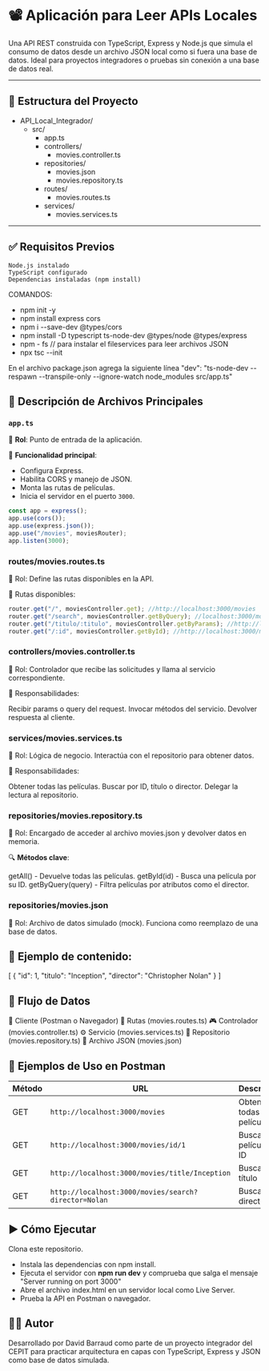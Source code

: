 # 📽️ Aplicación para Leer APIs Locales

Una API REST construida con TypeScript, Express y Node.js que simula el consumo de datos desde un archivo JSON local como si fuera una base de datos. Ideal para proyectos integradores o pruebas sin conexión a una base de datos real.

---
## 📁 Estructura del Proyecto

- API_Local_Integrador/
    - src/
        - app.ts
        - controllers/
            - movies.controller.ts
        - repositories/
            - movies.json
            - movies.repository.ts
        - routes/
            - movies.routes.ts
        - services/
            - movies.services.ts

---
## ✅ Requisitos Previos
    Node.js instalado
    TypeScript configurado
    Dependencias instaladas (npm install)

COMANDOS:
- npm init -y
- npm install express cors
- npm i --save-dev @types/cors
- npm install -D typescript ts-node-dev @types/node @types/express
- npm - fs // para instalar el fileservices para leer archivos JSON
- npx tsc --init

En el archivo package.json agrega la siguiente línea
"dev": "ts-node-dev --respawn --transpile-only --ignore-watch node_modules src/app.ts"

## 🚀 Descripción de Archivos Principales

### `app.ts`  
📌 **Rol**: Punto de entrada de la aplicación.

🔧 **Funcionalidad principal**:
- Configura Express.
- Habilita CORS y manejo de JSON.
- Monta las rutas de películas.
- Inicia el servidor en el puerto `3000`.

```ts
const app = express();
app.use(cors());
app.use(express.json());
app.use("/movies", moviesRouter);
app.listen(3000); 
```

### routes/movies.routes.ts
📌 Rol: Define las rutas disponibles en la API.

📍 Rutas disponibles:
```ts
router.get("/", moviesController.get); //http://localhost:3000/movies
router.get("/search", moviesController.getByQuery); //localhost:3000/movies/search?director=Nolan
router.get("/titulo/:titulo", moviesController.getByParams); //http://localhost:3000/movies/titulo/Inception
router.get("/:id", moviesController.getById); //http://localhost:3000/movies/8r9s0t1u-2v3w-4x5y-6z7a-8b9c0d1e2f3g
```

### controllers/movies.controller.ts
📌 Rol: Controlador que recibe las solicitudes y llama al servicio correspondiente.

🔄 Responsabilidades:

Recibir params o query del request.
Invocar métodos del servicio.
Devolver respuesta al cliente.

### services/movies.services.ts
📌 Rol: Lógica de negocio. Interactúa con el repositorio para obtener datos.

🔧 Responsabilidades:

Obtener todas las películas.
Buscar por ID, título o director.
Delegar la lectura al repositorio.

### repositories/movies.repository.ts
📌 Rol: Encargado de acceder al archivo movies.json y devolver datos en memoria.

🔍 **Métodos clave**:

getAll() - Devuelve todas las películas.
getById(id) - Busca una película por su ID.
getByQuery(query) - Filtra películas por atributos como el director.

### repositories/movies.json
📌 Rol: Archivo de datos simulado (mock). Funciona como reemplazo de una base de datos.

## 📄 Ejemplo de contenido:

[
  {
    "id": 1,
    "titulo": "Inception",
    "director": "Christopher Nolan"
  }
]

## 🔁 Flujo de Datos
🧑 Cliente (Postman o Navegador)
🔗 Rutas (movies.routes.ts)
🎮 Controlador (movies.controller.ts)
⚙️ Servicio (movies.services.ts)
📁 Repositorio (movies.repository.ts)
📄 Archivo JSON (movies.json)

## 🧪 Ejemplos de Uso en Postman
| Método | URL                                                  | Descripción                 |
| ------ | ---------------------------------------------------- | --------------------------- |
| GET    | `http://localhost:3000/movies`                       | Obtener todas las películas |
| GET    | `http://localhost:3000/movies/id/1`                  | Buscar película por ID      |
| GET    | `http://localhost:3000/movies/title/Inception`       | Buscar por título           |
| GET    | `http://localhost:3000/movies/search?director=Nolan` | Buscar por director         |


## ▶️ Cómo Ejecutar
Clona este repositorio.

- Instala las dependencias con npm install.
- Ejecuta el servidor con **npm run dev** y comprueba que salga el mensaje "Server running on port 3000"
- Abre el archivo index.html en un servidor local como Live Server.
- Prueba la API en Postman o navegador.

## 🧑‍💻 Autor
Desarrollado por David Barraud como parte de un proyecto integrador del CEPIT para practicar arquitectura en capas con TypeScript, Express y JSON como base de datos simulada. 